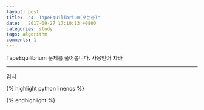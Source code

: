 ```yaml
---
layout: post
title:  "4. TapeEquilibrium(푸는중)"
date:   2017-09-27 17:10:13 +0800
categories: study
tags: algorithm 
comments: 1
---
```


TapeEquilibrium  문제를 풀어봅니다. 사용언어:자바

---

임시

{% highlight python linenos %}

{% endhighlight %}